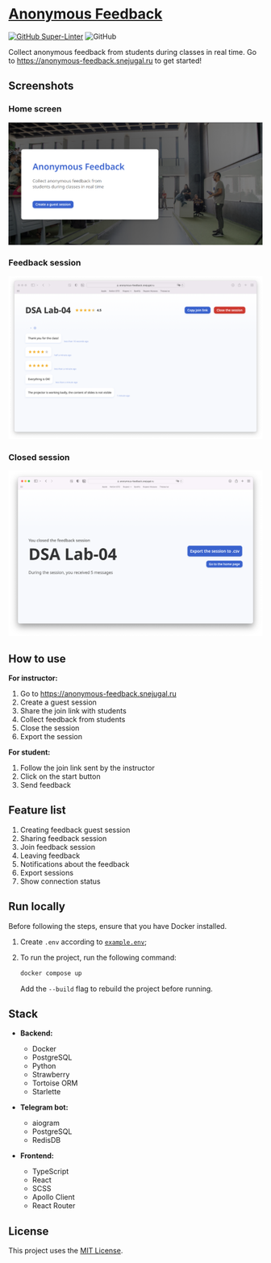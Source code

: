 # [Anonymous Feedback](https://anonymous-feedback.snejugal.ru)

[![GitHub Super-Linter](https://github.com/InnoSWP/b21-02-anonymous-feedback/workflows/Lint%20Code%20Base/badge.svg)](https://github.com/marketplace/actions/super-linter)
![GitHub](https://img.shields.io/github/license/InnoSWP/b21-02-anonymous-feedback)

Collect anonymous feedback from students during classes in real time. Go to <https://anonymous-feedback.snejugal.ru> to get started!

## Screenshots

### Home screen

![A screenshot of the landing page](./screenshots/home-screen.png)

### Feedback session

![A screenshot of the feedback session page](./screenshots/session.png)

### Closed session

![A screenshot of the closed session page](./screenshots/closed-session.png)

## How to use

**For instructor:**
1. Go to <https://anonymous-feedback.snejugal.ru>
2. Create a guest session
3. Share the join link with students
4. Collect feedback from students
5. Close the session
6. Export the session

**For student:**
1. Follow the join link sent by the instructor
2. Сlick on the start button
3. Send feedback

## Feature list

1. Creating feedback guest session
2. Sharing feedback session
3. Join feedback session
4. Leaving feedback
5. Notifications about the feedback
6. Export sessions
7. Show connection status

## Run locally

Before following the steps, ensure that you have Docker installed.

1. Create `.env` according to [`example.env`](./example.env);

2. To run the project, run the following command:

    ```bash
    docker compose up
    ```

    Add the `--build` flag to rebuild the project before running.

## Stack

- **Backend:**
  - Docker
  - PostgreSQL
  - Python
  - Strawberry
  - Tortoise ORM
  - Starlette

- **Telegram bot:**
  - aiogram
  - PostgreSQL
  - RedisDB
  
- **Frontend:**
  - TypeScript
  - React
  - SCSS
  - Apollo Client
  - React Router

## License

This project uses the [MIT License](./LICENSE).

